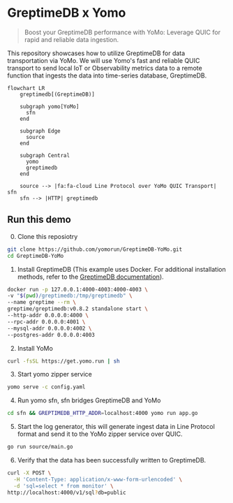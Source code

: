 # GreptimeDB x Yomo

> Boost your GreptimeDB performance with YoMo: Leverage QUIC for rapid and reliable data ingestion.

This repository showcases how to utilize GreptimeDB for data transportation via
YoMo. We will use Yomo's fast and reliable QUIC transport to send local IoT or
Observability metrics data to a remote function that ingests the data into
time-series database, GreptimeDB.

```mermaid
flowchart LR
    greptimedb[(GreptimeDB)]

    subgraph yomo[YoMo]
      sfn
    end

    subgraph Edge
      source
    end

    subgraph Central
      yomo
      greptimedb
    end

    source --> |fa:fa-cloud Line Protocol over YoMo QUIC Transport| sfn
    sfn --> |HTTP| greptimedb

```

## Run this demo

0. Clone this reposiotry

```bash
git clone https://github.com/yomorun/GreptimeDB-YoMo.git
cd GreptimeDB-YoMo
```

1. Install GreptimeDB (This example uses Docker. For additional installation methods, refer to the [GreptimeDB documentation](https://docs.greptime.com/getting-started/installation/overview)).

```bash
docker run -p 127.0.0.1:4000-4003:4000-4003 \
-v "$(pwd)/greptimedb:/tmp/greptimedb" \
--name greptime --rm \
greptime/greptimedb:v0.8.2 standalone start \
--http-addr 0.0.0.0:4000 \
--rpc-addr 0.0.0.0:4001 \
--mysql-addr 0.0.0.0:4002 \
--postgres-addr 0.0.0.0:4003
```

2. Install YoMo

```bash
curl -fsSL https://get.yomo.run | sh
```

3. Start yomo zipper service

```bash
yomo serve -c config.yaml
```

4. Run yomo sfn, sfn bridges GreptimeDB and YoMo

```bash
cd sfn && GREPTIMEDB_HTTP_ADDR=localhost:4000 yomo run app.go
```

5. Start the log generator, this will generate ingest data in Line Protocol format and send it to the YoMo zipper service over QUIC.

```bash
go run source/main.go
```

6. Verify that the data has been successfully written to GreptimeDB.

```bash
curl -X POST \
  -H 'Content-Type: application/x-www-form-urlencoded' \
  -d 'sql=select * from monitor' \
http://localhost:4000/v1/sql?db=public
```
